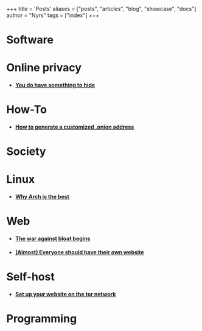 +++
title = 'Posts'
aliases = ["posts", "articles", "blog", "showcase", "docs"] 
author = "Nyrs"
tags = ["index"]
+++

# Software

# Online privacy
- #### [You do have something to hide](/posts/you-have-something-to-hide)

# How-To
- #### [How to generate a customized .onion address](/posts/custom-onion)

# Society

# Linux
- #### [Why Arch is the best](/posts/why-arch-is-the-best)

# Web
- #### [The war against bloat begins](/posts/war-against-bloat-begins)
- #### [(Almost) Everyone should have their own website](/posts/everyone-should-have-a-website)

# Self-host
- #### [Set up your website on the tor network](/posts/set-your-site-up-on-the-tor-network)
# Programming
